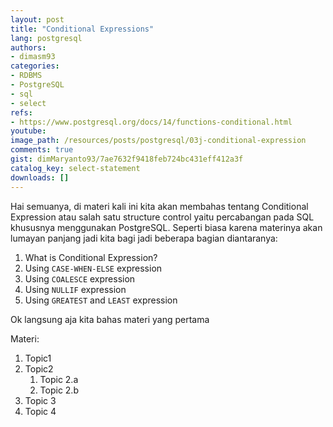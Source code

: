 ```yaml
---
layout: post
title: "Conditional Expressions"
lang: postgresql
authors:
- dimasm93
categories:
- RDBMS
- PostgreSQL
- sql
- select
refs: 
- https://www.postgresql.org/docs/14/functions-conditional.html
youtube: 
image_path: /resources/posts/postgresql/03j-conditional-expression
comments: true
gist: dimMaryanto93/7ae7632f9418feb724bc431eff412a3f
catalog_key: select-statement
downloads: []
---
```


Hai semuanya, di materi kali ini kita akan membahas tentang Conditional Expression atau salah satu structure control yaitu percabangan pada SQL khususnya menggunakan PostgreSQL. Seperti biasa karena materinya akan lumayan panjang jadi kita bagi jadi beberapa bagian diantaranya:

1. What is Conditional Expression?
2. Using `CASE-WHEN-ELSE` expression
3. Using `COALESCE` expression
4. Using `NULLIF` expression
5. Using `GREATEST` and `LEAST` expression

Ok langsung aja kita bahas materi yang pertama

<!--more-->

Materi: 

1. Topic1
2. Topic2
    1. Topic 2.a
    2. Topic 2.b
3. Topic 3
4. Topic 4